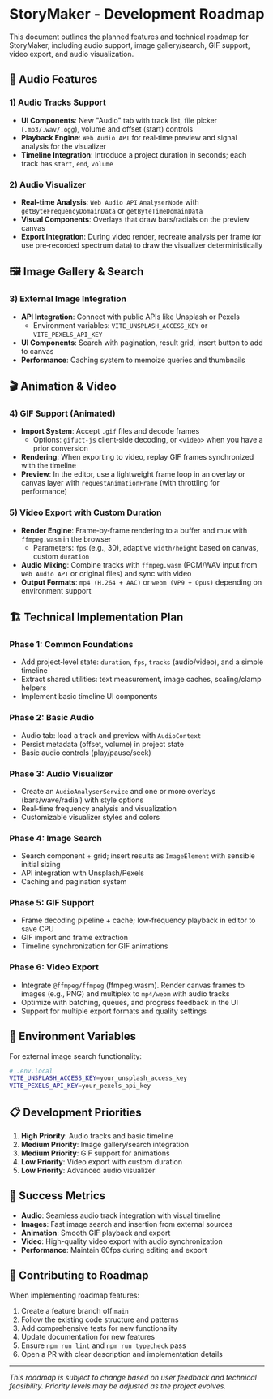 # StoryMaker - Development Roadmap

This document outlines the planned features and technical roadmap for StoryMaker, including audio support, image gallery/search, GIF support, video export, and audio visualization.

## 🎵 Audio Features

### 1) Audio Tracks Support
- **UI Components**: New "Audio" tab with track list, file picker (`.mp3/.wav/.ogg`), volume and offset (start) controls
- **Playback Engine**: `Web Audio API` for real‑time preview and signal analysis for the visualizer
- **Timeline Integration**: Introduce a project duration in seconds; each track has `start`, `end`, `volume`

### 2) Audio Visualizer
- **Real‑time Analysis**: `Web Audio API` `AnalyserNode` with `getByteFrequencyDomainData` or `getByteTimeDomainData`
- **Visual Components**: Overlays that draw bars/radials on the preview canvas
- **Export Integration**: During video render, recreate analysis per frame (or use pre‑recorded spectrum data) to draw the visualizer deterministically

## 🖼️ Image Gallery & Search

### 3) External Image Integration
- **API Integration**: Connect with public APIs like Unsplash or Pexels
  - Environment variables: `VITE_UNSPLASH_ACCESS_KEY` or `VITE_PEXELS_API_KEY`
- **UI Components**: Search with pagination, result grid, insert button to add to canvas
- **Performance**: Caching system to memoize queries and thumbnails

## 🎬 Animation & Video

### 4) GIF Support (Animated)
- **Import System**: Accept `.gif` files and decode frames
  - Options: `gifuct-js` client‑side decoding, or `<video>` when you have a prior conversion
- **Rendering**: When exporting to video, replay GIF frames synchronized with the timeline
- **Preview**: In the editor, use a lightweight frame loop in an overlay or canvas layer with `requestAnimationFrame` (with throttling for performance)

### 5) Video Export with Custom Duration
- **Render Engine**: Frame‑by‑frame rendering to a buffer and mux with `ffmpeg.wasm` in the browser
  - Parameters: `fps` (e.g., 30), adaptive `width/height` based on canvas, custom `duration`
- **Audio Mixing**: Combine tracks with `ffmpeg.wasm` (PCM/WAV input from `Web Audio API` or original files) and sync with video
- **Output Formats**: `mp4 (H.264 + AAC)` or `webm (VP9 + Opus)` depending on environment support

## 🏗️ Technical Implementation Plan

### Phase 1: Common Foundations
- Add project‑level state: `duration`, `fps`, `tracks` (audio/video), and a simple timeline
- Extract shared utilities: text measurement, image caches, scaling/clamp helpers
- Implement basic timeline UI components

### Phase 2: Basic Audio
- Audio tab: load a track and preview with `AudioContext`
- Persist metadata (offset, volume) in project state
- Basic audio controls (play/pause/seek)

### Phase 3: Audio Visualizer
- Create an `AudioAnalyserService` and one or more overlays (bars/wave/radial) with style options
- Real-time frequency analysis and visualization
- Customizable visualizer styles and colors

### Phase 4: Image Search
- Search component + grid; insert results as `ImageElement` with sensible initial sizing
- API integration with Unsplash/Pexels
- Caching and pagination system

### Phase 5: GIF Support
- Frame decoding pipeline + cache; low‑frequency playback in editor to save CPU
- GIF import and frame extraction
- Timeline synchronization for GIF animations

### Phase 6: Video Export
- Integrate `@ffmpeg/ffmpeg` (ffmpeg.wasm). Render canvas frames to images (e.g., PNG) and multiplex to `mp4/webm` with audio tracks
- Optimize with batching, queues, and progress feedback in the UI
- Support for multiple export formats and quality settings

## 🔧 Environment Variables

For external image search functionality:

```bash
# .env.local
VITE_UNSPLASH_ACCESS_KEY=your_unsplash_access_key
VITE_PEXELS_API_KEY=your_pexels_api_key
```

## 📋 Development Priorities

1. **High Priority**: Audio tracks and basic timeline
2. **Medium Priority**: Image gallery/search integration
3. **Medium Priority**: GIF support for animations
4. **Low Priority**: Video export with custom duration
5. **Low Priority**: Advanced audio visualizer

## 🎯 Success Metrics

- **Audio**: Seamless audio track integration with visual timeline
- **Images**: Fast image search and insertion from external sources
- **Animation**: Smooth GIF playback and export
- **Video**: High-quality video export with audio synchronization
- **Performance**: Maintain 60fps during editing and export

## 🤝 Contributing to Roadmap

When implementing roadmap features:

1. Create a feature branch off `main`
2. Follow the existing code structure and patterns
3. Add comprehensive tests for new functionality
4. Update documentation for new features
5. Ensure `npm run lint` and `npm run typecheck` pass
6. Open a PR with clear description and implementation details

---

*This roadmap is subject to change based on user feedback and technical feasibility. Priority levels may be adjusted as the project evolves.*
